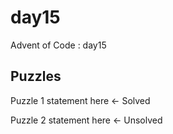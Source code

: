 day15
==============================

Advent of Code : day15

Puzzles
------------
Puzzle 1 statement here <- Solved

Puzzle 2 statement here <- Unsolved
